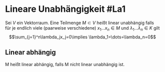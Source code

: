 # Lineare Unabhängigkeit #La1 
Sei $V$ ein Vektorraum. Eine Teilmenge $M\subset V$ heißt linear unabhängig falls für je endlich viele (paarweise verschiedene) $x_1\dots x_n\in M$ und $\lambda_1\dots \lambda_n\in K$ gilt
$$\sum_{j=1}^n\lambda_jx_j=0\implies \lambda_1=\dots=\lambda_n=0$$
## Linear abhängig
M heißt linear abhängig, falls M nicht linear unabhängig ist.